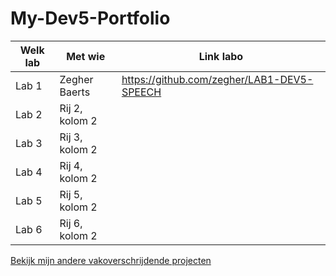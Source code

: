 # My-Dev5-Portfolio


| **Welk lab**   | Met wie   | Link labo   |
|---------------|-----------|-----------|
| Lab 1 | Zegher Baerts |  https://github.com/zegher/LAB1-DEV5-SPEECH  |
| Lab 2 | Rij 2, kolom 2 |
| Lab 3 | Rij 3, kolom 2 |
| Lab 4 | Rij 4, kolom 2 |
| Lab 5 | Rij 5, kolom 2 |
| Lab 6 | Rij 6, kolom 2 |

[Bekijk mijn andere vakoverschrijdende projecten](https://github.com/JaroB2002?tab=repositories)
